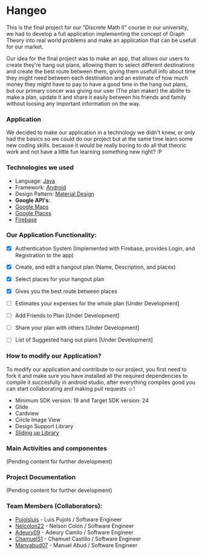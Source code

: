 # Hangeo

This is the final project for our "Discrete Math II" course in our university, we had to develop a full application implementing the concept of Graph Theory into real world problems and make an application that can be usefull for our market.

Our idea for the final project was to make an app, that allows our users to create they're hang out plans, allowing them to select different destinations and create the best route between them, giving them usefull info about time they might need between each destination and an estimate of how much money they might have to pay to have a good time in the hang out plans, but our primary concer was giving our user (The plan maker) the abilite to make a plan, update it and share it easily between his friends and family without loosing any important information on the way.

### Application
We decided to make our application in a technology we didn't knew, or only had the basics so we could do our project but at the same time learn some new coding skills. because it would be really boring to do all that theoric work and not have a little fun learning something new right? :P

### Technologies we used 
- Language: [Java]
- Framework: [Android]
- Design Pattern: [Material Design]
- **Google API's**:
- [Google Maps]
- [Google Places]
- [Firebase] 

[Java]: <http://www.oracle.com/technetwork/java/javase/downloads/jdk8-downloads-2133151.html>
[Android]: <https://developer.android.com/index.html>
[Material Design]: <material.io>
[Google Maps]: <https://developers.google.com/maps/>
[Google Places]: <https://developers.google.com/places/>
[Firebase]: <https://firebase.google.com/>

### Our Application Functionality:
- [x] Authentication System (Implemented with Firebase, provides Login, and Registration to the app)
- [x] Create, and edit a hangout plan (Name, Description, and places)
- [x] Select places for your hangout plan
- [x] Gives you the best route between places
- [ ] Estimates your expenses for the whole plan [Under Development]
- [ ] Add Friends to Plan [Under Development]
- [ ] Share your plan with others [Under Development]
- [ ] List of Suggested hang out plans [Under Development]


### How to modify our Application?
To modify our application and contribute to our project, you first need to fork it and make sure you have installed all the required dependencies to compile it succesfully in android studio, after everything compiles good you can start collaborating and making pull requests :relaxed:!

- Minimum SDK version: 19 and Target SDK version: 24
- Glide
- Cardview
- Circle Image View
- Design Support Library
- [Sliding up Library]

[Sliding up Library]: <https://github.com/umano/AndroidSlidingUpPanel>

### Main Activities and componentes
(Pending content for further development)


### Project Documentation
(Pending content for further development)

### Team Members (Collaborators):

* [Pujolsluis] - Luis Pujols / Software Engineer
* [Nelcolon22] - Nelson Colón / Software Engineer
* [Adeury09] - Adeury Camilo / Software Engineer
* [Chamuel51] - Chamuel Castillo / Software Engineer
* [Manyabud07] - Manuel Abud / Software Engineer


[Pujolsluis]: <https://github.com/Pujolsluis>
[Nelcolon22]: <https://github.com/nelcolon22>
[Adeury09]: <https://github.com/Adeury09>
[Chamuel51]: <https://github.com/chamuel51>
[Manyabud07]: <https://github.com/manyabud07>
